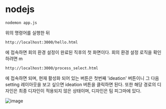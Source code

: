 # nodejs

```
nodemon app.js
```

위의 명령어를 실행한 뒤 

```
http://localhost:3000/hello.html
```

에 접속하면 회의 환경 설정이 완료된 직후의 첫 화면이다.
회의 환경 설정 로직을 확인하려면
m
```
http://localhost:3000/process_select.html
```

에 접속하면 되며, 현재 활성화 되어 있는 버튼은 첫번째 'ideation' 버튼이니 그 다음 setting 레이아웃을 보고 싶으면 ideation 버튼을 클릭하면 된다.
또한 해당 경로의 디자인은 최종 디자인이 적용되지 않은 상태이며, 디자인은 팀 피그마에 있다.

![image](https://user-images.githubusercontent.com/39727494/96348523-723b2a00-10e4-11eb-84d3-d66256308f58.png)
